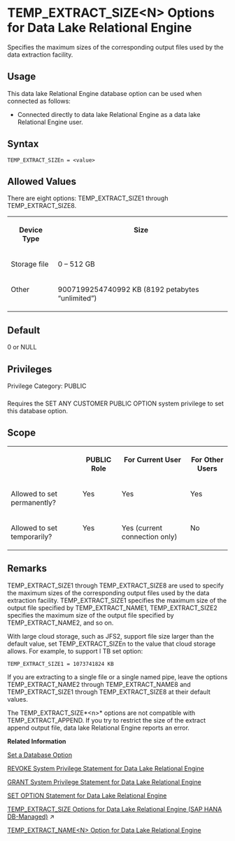 <!-- loioa6615dd384f21015ae14fe398b6f6188 -->

# TEMP\_EXTRACT\_SIZE<N\> Options for Data Lake Relational Engine

Specifies the maximum sizes of the corresponding output files used by the data extraction facility.



<a name="loioa6615dd384f21015ae14fe398b6f6188__section_fq2_gpq_znb"/>

## Usage

This data lake Relational Engine database option can be used when connected as follows:

-   Connected directly to data lake Relational Engine as a data lake Relational Engine user.



<a name="loioa6615dd384f21015ae14fe398b6f6188__temp_extract_sizen_syntax1"/>

## Syntax

```
TEMP_EXTRACT_SIZEn = <value>
```



<a name="loioa6615dd384f21015ae14fe398b6f6188__temp_extract_sizen_values1"/>

## Allowed Values

There are eight options: TEMP\_EXTRACT\_SIZE1 through TEMP\_EXTRACT\_SIZE8.


<table>
<tr>
<th valign="top" rowspan="1">

Device Type

</th>
<th valign="top" rowspan="1">

Size

</th>
</tr>
<tr>
<td valign="top" rowspan="1">

Storage file

</td>
<td valign="top" rowspan="1">

0 – 512 GB

</td>
</tr>
<tr>
<td valign="top" rowspan="1">

Other

</td>
<td valign="top" rowspan="1">

9007199254740992 KB \(8192 petabytes “unlimited”\)

</td>
</tr>
</table>



<a name="loioa6615dd384f21015ae14fe398b6f6188__temp_extract_sizen_default1"/>

## Default

0 or NULL



<a name="loioa6615dd384f21015ae14fe398b6f6188__temp_extract_sizen_priv1"/>

## Privileges

Privilege Category: PUBLIC



### 

Requires the SET ANY CUSTOMER PUBLIC OPTION system privilege to set this database option.



<a name="loioa6615dd384f21015ae14fe398b6f6188__temp_extract_sizen_scope1"/>

## Scope


<table>
<tr>
<th valign="top">

 

</th>
<th valign="top">

PUBLIC Role

</th>
<th valign="top">

For Current User

</th>
<th valign="top">

For Other Users

</th>
</tr>
<tr>
<td valign="top">

Allowed to set permanently?

</td>
<td valign="top">

Yes

</td>
<td valign="top">

Yes

</td>
<td valign="top">

Yes

</td>
</tr>
<tr>
<td valign="top">

Allowed to set temporarily?

</td>
<td valign="top">

Yes

</td>
<td valign="top">

Yes \(current connection only\)

</td>
<td valign="top">

No

</td>
</tr>
</table>



<a name="loioa6615dd384f21015ae14fe398b6f6188__temp_extract_sizen_remarks1"/>

## Remarks

TEMP\_EXTRACT\_SIZE1 through TEMP\_EXTRACT\_SIZE8 are used to specify the maximum sizes of the corresponding output files used by the data extraction facility. TEMP\_EXTRACT\_SIZE1 specifies the maximum size of the output file specified by TEMP\_EXTRACT\_NAME1, TEMP\_EXTRACT\_SIZE2 specifies the maximum size of the output file specified by TEMP\_EXTRACT\_NAME2, and so on.

With large cloud storage, such as JFS2, support file size larger than the default value, set TEMP\_EXTRACT\_SIZEn to the value that cloud storage allows. For example, to support l TB set option:

```
TEMP_EXTRACT_SIZE1 = 1073741824 KB
```

If you are extracting to a single file or a single named pipe, leave the options TEMP\_EXTRACT\_NAME2 through TEMP\_EXTRACT\_NAME8 and TEMP\_EXTRACT\_SIZE1 through TEMP\_EXTRACT\_SIZE8 at their default values.

The TEMP\_EXTRACT\_SIZE*<n\>* options are not compatible with TEMP\_EXTRACT\_APPEND. If you try to restrict the size of the extract append output file, data lake Relational Engine reports an error.

**Related Information**  


[Set a Database Option](set-a-database-option-0dcb893.md "You set options with the SET OPTION statement.")

[REVOKE System Privilege Statement for Data Lake Relational Engine](../080-sql-statements/revoke-system-privilege-statement-for-data-lake-relational-engine-a3eadda.md "Removes specific system privileges from specific users and the right to administer the privilege.")

[GRANT System Privilege Statement for Data Lake Relational Engine](../080-sql-statements/grant-system-privilege-statement-for-data-lake-relational-engine-a3dfcb0.md "Grants specific system privileges to users or roles, with or without administrative rights.")

[SET OPTION Statement for Data Lake Relational Engine](../080-sql-statements/set-option-statement-for-data-lake-relational-engine-a625da7.md "Changes options that affect the behavior of the database and its compatibility with Transact-SQL. Setting the value of an option can change the behavior for all users or an individual user, in either a temporary or permanent scope.")

[TEMP_EXTRACT_SIZE<N> Options for Data Lake Relational Engine (SAP HANA DB-Managed)](https://help.sap.com/viewer/a898e08b84f21015969fa437e89860c8/2024_3_QRC/en-US/c475f53096e540a9840e2f2e4c584ad4.html "Specifies the maximum sizes of the corresponding output files used by the data extraction facility.") :arrow_upper_right:

[TEMP\_EXTRACT\_NAME<N\> Option for Data Lake Relational Engine](temp-extract-name-n-option-for-data-lake-relational-engine-a65dd19.md "Specifies the data lake Filescontainer object file name, or theAzure block blob name, or the Amazon S3 bucket object name you’re extracting to. You must specify the name when extracting data from data lake Relational Engine to cloud storage.")

